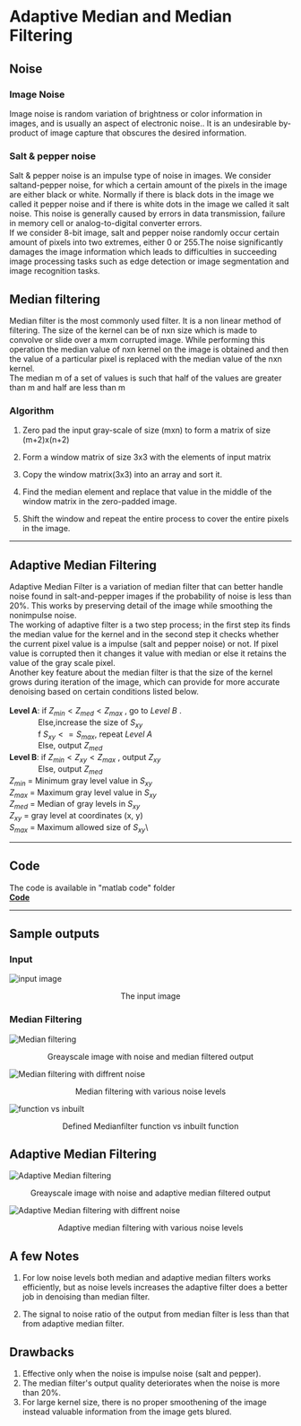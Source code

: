 # Adaptive Median and Median Filtering
 
## Noise
### Image Noise
Image noise is random variation of brightness or color information in  images, and is usually an aspect of electronic noise.. It is an undesirable by-product of image capture that obscures the desired information.
### Salt & pepper noise
Salt & pepper noise is an impulse type of noise in images. We consider saltand-pepper noise, for which a certain amount of the pixels in the image are either black or white. Normally if there is black dots in the image we called it pepper noise and if there is white dots in the image we called it salt noise. This noise is generally caused by errors in data transmission, failure in memory cell or analog-to-digital converter errors.\
If we consider 8-bit image, salt and pepper noise randomly occur certain amount of pixels into two extremes, either 0 or 255.The noise significantly damages the image information which leads to difficulties in succeeding image processing tasks such as edge detection or image segmentation and image recognition tasks.

##  Median filtering
Median filter is the most commonly used filter. It is a non linear method of  filtering. The size of the kernel can be of nxn size which is made to convolve or slide over a mxm corrupted image. While performing this operation the median value of nxn kernel on the image is obtained and then the value of a particular pixel is replaced with the median value of the nxn kernel.\
The median m of a set of values is such that half of the values are greater than m and half are less than m

### Algorithm
1. Zero pad the input gray-scale of size (mxn) to form a matrix of size (m+2)x(n+2)

2. Form a window matrix of size 3x3 with the elements of input matrix

3. Copy the window matrix(3x3) into an array and sort it.

4. Find the median element and replace that value in the middle of the window matrix in the zero-padded image.

5. Shift the window and repeat the entire process to cover the entire pixels in the image.
---
## Adaptive Median Filtering
Adaptive Median Filter is a variation of median filter that can better handle noise found in salt-and-pepper images if the probability of noise is less than 20%. This works by preserving detail of the image while smoothing the nonimpulse noise.\
The working of adaptive filter is a two step process; in the first step its finds the median value for the kernel and in the second step it checks whether the current pixel value is a impulse (salt and pepper noise) or not. If pixel value is corrupted then it changes it value with median or else it retains the value of the gray scale pixel.\
Another key feature about the median filter is that the size of the kernel grows during iteration of the image, which can provide for more accurate denoising based on certain conditions listed below.\
\
**Level A**: if $Z_{min} < Z_{med} < Z_{max}$ , go to *Level B* .\
&nbsp;&nbsp; &nbsp; &nbsp; &nbsp; &nbsp; &nbsp; Else,increase the size of $S_{xy}$\
&nbsp;&nbsp; &nbsp; &nbsp; &nbsp; &nbsp; &nbsp; f $S_{xy} <= S_{max}$, repeat *Level A*\
&nbsp;&nbsp; &nbsp; &nbsp; &nbsp; &nbsp; &nbsp;  Else, output $Z_{med}$\
**Level B**: if $Z_{min} < Z_{xy} < Z_{max}$ , output $Z_{xy}$\
&nbsp;&nbsp; &nbsp; &nbsp; &nbsp; &nbsp; &nbsp; Else, output $Z_{med}$\
$Z_{min}$ = Minimum gray level value in $S_{xy}$\
$Z_{max}$ = Maximum gray level value in $S_{xy}$\
$Z_{med}$ = Median of gray levels in $S_{xy}$\
$Z_{xy}$ = gray level at coordinates (x, y)\
$S_{max}$ = Maximum allowed size of $S_{xy}$\

---
## Code
The code is available in "matlab code" folder\
[**Code**](https://github.com/avaneesh2001/Adaptive-median-and-median-filterin/tree/main/matalb%20code)

---

## Sample outputs
### Input
![input image](images\IMAGE.jpg)
<p align = "center">The input image</p>

### Median Filtering

![Median filtering](images\median_filter_output.jpg )
<p align = "center">Greayscale image with noise and median filtered output</p>

![Median filtering with diffrent noise](images\median_filter_noise_vary.jpg)
<p align = "center">Median filtering with various noise levels</p>

![function vs inbuilt](images\defined_vs_inbuilt.jpg)
<p align = "center">Defined Medianfilter function vs inbuilt function</p>

## Adaptive Median Filtering
![Adaptive Median filtering](images\adaptive_filter_output.jpg )
<p align = "center">Greayscale image with noise and adaptive median filtered output</p>

![Adaptive Median filtering with diffrent noise](images\adaptive_filter_noise_vary.jpg)
<p align = "center">Adaptive median filtering with various noise levels</p>

## A few Notes
1. For low noise levels both median and adaptive median filters works efficiently, but as noise levels increases the adaptive filter does a better job in denoising than median filter.

2. The signal to noise ratio of the output from median filter is less than that from adaptive median filter.

## Drawbacks
1. Effective only when the noise is impulse noise (salt and pepper).
2. The median filter's output quality deteriorates when the noise is more than 20%.
3. For large kernel size, there is no proper smoothening of the image instead valuable information from the image gets blured.
